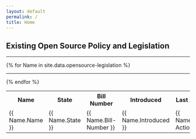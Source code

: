 ```yaml
---
layout: default
permalink: /
title: Home
---
```


## Existing Open Source Policy and Legislation

<table cellpadding="10">
	<tr>
		<th>Name</th><th>State</th><th>Bill Number</th><th>Introduced</th><th>Last Action</th><th>Action Date</th><th>Bill Url</th>
	<hr>
	</tr>
{% for Name in site.data.opensource-legislation %}
  <tr>
  	<td>{{ Name.Name }}</td>
  	<td>{{ Name.State }}</td>
  	<td>{{ Name.Bill-Number }}</td>
  	<td>{{ Name.Introduced }}</td>
  	<td>{{ Name.Last-Action }}</td>
  	<td>{{ Name.Action-Date }}</td>
  	<td><a href="{{ Name.Bill-Url }}">{{ Name.Bill-Url }}</a></td>
  	<hr>
  </tr>
{% endfor %}
</table>
